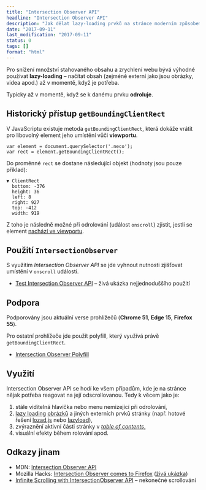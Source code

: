 ```yaml
---
title: "Intersection Observer API"
headline: "Intersection Observer API"
description: "Jak dělat lazy-loading prvků na stránce moderním způsobem s využitím Intersection Observer API."
date: "2017-09-11"
last_modification: "2017-09-11"
status: 0
tags: []
format: "html"
---
```


<p>Pro snížení množství stahovaného obsahu a zrychlení webu bývá výhodné používat <b>lazy-loading</b> – načítat obsah (zejméně externí jako jsou obrázky, videa apod.) až v momentě, když je potřeba.</p>

<p>Typicky až v momentě, když se k danému prvku <b>odroluje</b>.</p>






<h2 id="historie">Historický přístup <code>getBoundingClientRect</code></h2>

<p>V JavaScriptu existuje metoda <code>getBoundingClientRect</code>, která dokáže vrátit pro libovolný element jeho umístění vůči <b>viewportu</b>.</p>

<pre><code>var element = document.querySelector('.neco');
var rect = element.getBoundingClientRect();</code></pre>









<p>Do proměnné <code>rect</code> se dostane následující objekt (hodnoty jsou pouze příklad):</p>

<pre><code>▼ ClientRect
  bottom: -376
  height: 36
  left: 8
  right: 927
  top: -412
  width: 919</code></pre>











<p>Z toho je následně možné při odrolování (událost <code>onscroll</code>) zjistit, jestli se element <a href="/zjisteni-rozmeru#viewport">nachází ve viewportu</a>.</p>




<h2 id="pouziti">Použití <code>IntersectionObserver</code></h2>

<p>S využitím <i lang="en">Intersection Observer API</i> se jde vyhnout nutnosti zjišťovat umístění v <code>onscroll</code> události.</p>

<div class="external-content">
  <ul>
    <li><a href="http://kod.djpw.cz/qjkc-">Test Intersection Observer API</a> – živá ukázka nejjednoduššího použití</li>
  </ul>
</div>



<h2 id="podpora">Podpora</h2>

<p>Podporovány jsou aktuální verse prohlížečů (<b>Chrome 51</b>, <b>Edge 15</b>, <b>Firefox 55</b>).</p>

<p>Pro ostatní prohlížeče jde použít polyfill, který využívá právě <code>getBoundingClientRect</code>.</p>

<div class="external-content">
  <ul>
    <li><a href="https://github.com/jeremenichelli/intersection-observer-polyfill">Intersection Observer Polyfill</a></li>
  </ul>
</div>

<h2 id="vyuiziti">Využití</h2>

<p>Intersection Observer API se hodí ke všem případům, kde je na stránce nějak potřeba reagovat na její odscrollovanou. Tedy k věcem jako je:</p>

<ol>
  <li>stále viditelná hlavička nebo menu nemizející při odrolování,</li>
  
  <li><a href="/lazy-loading">lazy loading</a> <a href="/lazy-loading-obrazky">obrázků</a> a jiných externích prvků stránky (např. hotové řešení <a href="https://github.com/ApoorvSaxena/lozad.js">lozad.js</a> nebo <a href="https://github.com/verlok/lazyload">lazyload</a>),</li>
  
  <li>zvýraznění aktivní části stránky v <a href="/toc"><i lang="en">table of contents</i>,</a></li>
  
  <li>visuální efekty během rolování apod.</li>
</ol>

<h2 id="odkazy">Odkazy jinam</h2>
<ul>
  <li>MDN: <a href="https://developer.mozilla.org/en-US/docs/Web/API/Intersection_Observer_API">Intersection Observer API</a></li>
  
  <li>Mozilla Hacks: <a href="https://hacks.mozilla.org/2017/08/intersection-observer-comes-to-firefox/">Intersection Observer comes to Firefox</a> (<a href="https://codepen.io/callahad/pen/YxXpyN">živá ukázka</a>)</li>
  
  <li><a href="https://codepen.io/mgiulio/pen/VjrYzZ">Infinite Scrolling with IntersectionObserver API</a> – nekonečné scrollování</li>
</ul>